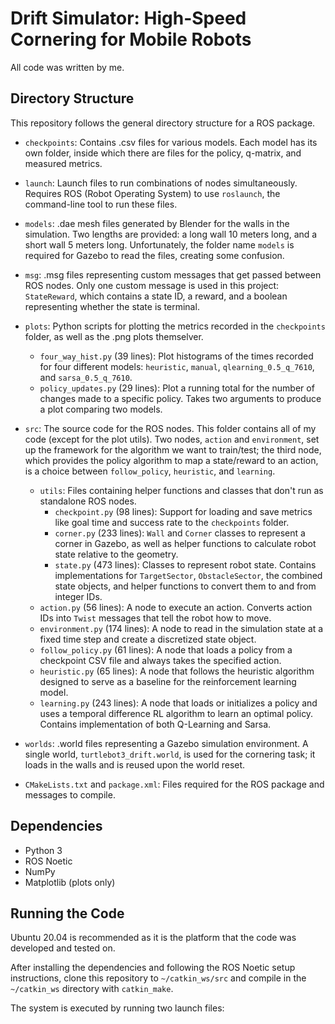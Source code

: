 # Drift Simulator: High-Speed Cornering for Mobile Robots

All code was written by me.


## Directory Structure
This repository follows the general directory structure for a ROS package.

- `checkpoints`: Contains .csv files for various models. Each model has its own
  folder, inside which there are files for the policy, q-matrix, and measured
  metrics.
  
- `launch`: Launch files to run combinations of nodes simultaneously. Requires
  ROS (Robot Operating System) to use `roslaunch`, the command-line tool to run
  these files.

- `models`: .dae mesh files generated by Blender for the walls in the
  simulation. Two lengths are provided: a long wall 10 meters long, and a short
  wall 5 meters long. Unfortunately, the folder name `models` is required for
  Gazebo to read the files, creating some confusion.

- `msg`: .msg files representing custom messages that get passed between ROS
  nodes. Only one custom message is used in this project: `StateReward`, which
  contains a state ID, a reward, and a boolean representing whether the state is
  terminal.
  
- `plots`: Python scripts for plotting the metrics recorded in the `checkpoints`
  folder, as well as the .png plots themselver.
  - `four_way_hist.py` (39 lines): Plot histograms of the times recorded for four different
    models: `heuristic`, `manual`, `qlearning_0.5_q_7610`, and `sarsa_0.5_q_7610`.
  - `policy_updates.py` (29 lines): Plot a running total for the number of
    changes made to a specific policy. Takes two arguments to produce a
    plot comparing two models.

- `src`: The source code for the ROS nodes. This folder contains all of my code
  (except for the plot utils). Two nodes, `action` and `environment`, set up the
  framework for the algorithm we want to train/test; the third node, which provides the
  policy algorithm to map a state/reward to an action, is a choice between
  `follow_policy`, `heuristic`, and `learning`.
  - `utils`: Files containing helper functions and classes that don't run as
    standalone ROS nodes.
    - `checkpoint.py` (98 lines): Support for loading and save metrics like goal
      time and success rate to the `checkpoints` folder.
    - `corner.py` (233 lines): `Wall` and `Corner` classes to represent a corner
      in Gazebo, as well as helper functions to calculate robot state relative
      to the geometry.
    - `state.py` (473 lines): Classes to represent robot state. Contains
      implementations for `TargetSector`, `ObstacleSector`, the combined state
      objects, and helper functions to convert them to and from integer IDs.
  - `action.py` (56 lines): A node to execute an action. Converts action IDs
    into `Twist` messages that tell the robot how to move.
  - `environment.py` (174 lines): A node to read in the simulation state at a
    fixed time step and create a discretized state object.
  - `follow_policy.py` (61 lines): A node that loads a policy from a checkpoint
    CSV file and always takes the specified action.
  - `heuristic.py` (65 lines): A node that follows the heuristic algorithm
    designed to serve as a baseline for the reinforcement learning model.
  - `learning.py` (243 lines): A node that loads or initializes a policy and
    uses a temporal difference RL algorithm to learn an optimal policy. Contains
    implementation of both Q-Learning and Sarsa.

- `worlds`: .world files representing a Gazebo simulation environment. A single
  world, `turtlebot3_drift.world`, is used for the cornering task; it loads in
  the walls and is reused upon the world reset.

- `CMakeLists.txt` and `package.xml`: Files required for the ROS package and
  messages to compile.

## Dependencies

  - Python 3
  - ROS Noetic
  - NumPy
  - Matplotlib (plots only)

## Running the Code

Ubuntu 20.04 is recommended as it is the platform that the code was developed
and tested on.

After installing the dependencies and following the ROS Noetic setup
instructions, clone this repository to `~/catkin_ws/src` and compile in the
`~/catkin_ws` directory with `catkin_make`.

The system is executed by running two launch files: 